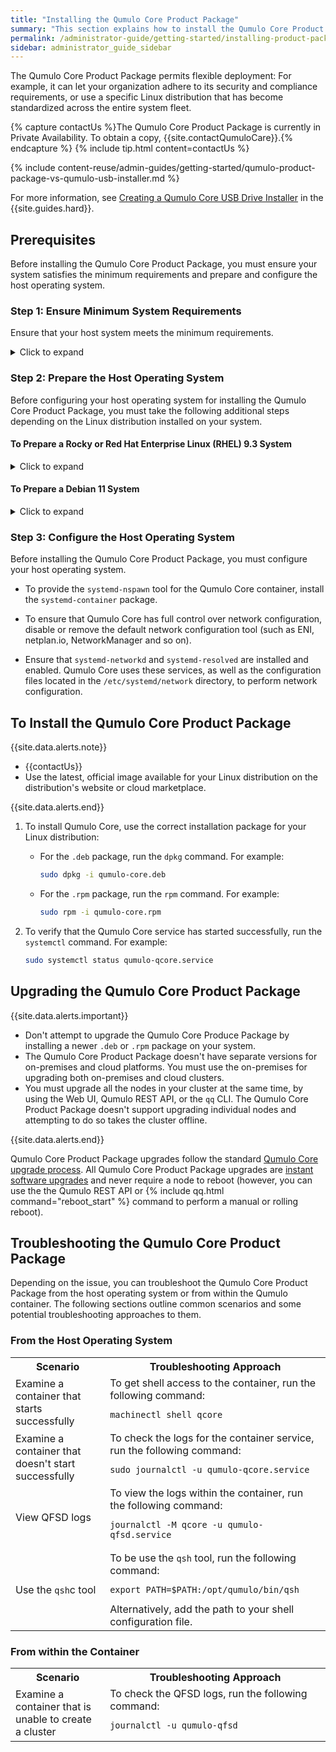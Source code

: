 ```yaml
---
title: "Installing the Qumulo Core Product Package"
summary: "This section explains how to install the Qumulo Core Product Package on a user-managed, Linux-based host system from a <code>.deb</code> or <code>.rpm</code> package."
permalink: /administrator-guide/getting-started/installing-product-package.html
sidebar: administrator_guide_sidebar
---
```


The Qumulo Core Product Package permits flexible deployment: For example, it can let your organization adhere to its security and compliance requirements, or use a specific Linux distribution that has become standardized across the entire system fleet.

{% capture contactUs %}The Qumulo Core Product Package is currently in Private Availability. To obtain a copy, {{site.contactQumuloCare}}.{% endcapture %}
{% include tip.html content=contactUs %}

{% include content-reuse/admin-guides/getting-started/qumulo-product-package-vs-qumulo-usb-installer.md %}

For more information, see [Creating a Qumulo Core USB Drive Installer](https://docs.qumulo.com/hardware-guide/getting-started/creating-usb-drive-installer.html) in the {{site.guides.hard}}.

## Prerequisites
Before installing the Qumulo Core Product Package, you must ensure your system satisfies the minimum requirements and prepare and configure the host operating system.

### Step 1: Ensure Minimum System Requirements
Ensure that your host system meets the minimum requirements.

<details>
<summary>Click to expand</summary>
<table>
  <tr>
     <th>Requirement</th>
     <th>Description</th>
  </tr>
  <tr>
    <td>Linux Distribution</td>
    <td>
      A <a target="_blank" href="https://en.wikipedia.org/wiki/Systemd#Adoption"><code>systemd</code>-based Linux distribution</a><
      {{site.data.alerts.note}}
      <ul>
         <li>We've performed comprehensive testing of the <code>.deb</code> package running on Ubuntu 20.04, on-premises and on AWS, as well as spot-checks of installation and clustering processes on Ubuntu 22.04, Ubuntu 24.04, and Debian 11.</li>
         <li>We've also spot-checked the <code>.rpm</code> package by performing installation and clustering on the Rocky 9.3 distribution (compatible with RHEL in terms of performance and known issues). </li>
       </ul>
      {{site.data.alerts.end}} 
    </td>
  </tr>
  <tr>
    <td>Kernel</td>
    <td>
      We've tested support for the following kernel versions:
      <ul>
        <li>Debian 6.1.0 (and higher)</li>
        <li>Rocky or Red Hat Enterprise Linux (RHEL) 5.14 (and higher)</li>
        <li>Ubuntu 5.15 (and higher)</li>
      </ul>
      {{site.data.alerts.note}}
      To ensure compatibility with other kernels, check whether the following features are supported.
      <ul>
         <li><code>io_uring</code>: To check whether your kernel has this system call, run the <code>grep io_uring_setup /proc/kallsyms</code> command.</li>
         <li><code>tcp_bbr</code>: To check whether your kernel has this congestion control algorithm, run the <code>sudo modinfo tcp_bbr</code> command.</li>
       </ul>
      {{site.data.alerts.end}}
    </td>
  </tr>
  <tr>
    <td>CPU</td>
    <td>
      <ul>
        <li><a target="_blank" href="https://en.wikipedia.org/wiki/X86-64#Microarchitecture_levels">x86-64-v3 Microarchitecture</a> (or higher)</li>
        <li><a target="_blank" href="https://en.wikipedia.org/wiki/Advanced_Vector_Extensions">Advanced Vector Extensions (AVX)</a></li>
        <li><a target="_blank" href="https://en.wikipedia.org/wiki/CLMUL_instruction_set#New_instructions">Carry-Less Multiplication (PCLMUL)</a></li>
      </ul>
      {{site.data.alerts.tip}}
      <ul>
        <li>To allow Qumulo Core to configure your CPU for optimal performance, install the <code>cpupower</code> and <code>x86_energy_perf_policy</code> utilities.</li>
        <li>Utilities are built from specific versions of the kernel source tree. For information about the packages that you can use to install these utilities, see the documentation for your Linux distribution.</li>
      </ul>
      {{site.data.alerts.end}}
    </td>     
  </tr>
  <tr>
    <td>Memory</td>
    <td>
      <ul>
        <li>Minimum: 3 GB</li>
        <li>Recommended: 128 GB (or more) for hybrid and all-flash nodes</li>
        <li>ECC DIMMs</li>
      </ul>
      {{site.data.alerts.tip}}
      <ul>
        <li>Individual CPU core and data drive caches, as well as the number of CPU cores and number and size of data drives, can affect the memory requirements. For information about recommendations for performance benchmarking, see Qumulo Supported Platforms on the <a target="_blank" href="https://qumulo.com/terms-hub/">Qumulo Terms Hub</a>.</li>
        <li>Because the Debian kernel in the official AMI is compiled with the <code>CONFIG_EDAC</code> kernel configuration option disabled, any ECC memory errors aren't present in <code>sysfs</code> or the <a target="_blank" href="../monitoring-and-metrics/openmetrics-api-specification.html">OpenMetrics API specification</a>. In addition, your system doesn't reboot automatically if an uncorrectable ECC error occurs.</li>
      </ul>
      {{site.data.alerts.end}}
    </td>
  </tr>
  <tr>
    <td>Data Drives</td>
    <td>
      <ul>
        <li>
          Hybrid nodes must have at least 2 SSDs and 4 HDDs
          {% include note.html content="The number of HDDs must divide evenly by the number of SSDs." %}
        </li>
        <li>All-flash systems must have at least 2 SSDs.</li>
        <li>All data drives must be unpartitioned.</li>         
      </ul>
    </td>     
  </tr>  
</table>
</details>

### Step 2: Prepare the Host Operating System
Before configuring your host operating system for installing the Qumulo Core Product Package, you must take the following additional steps depending on the Linux distribution installed on your system.

#### To Prepare a Rocky or Red Hat Enterprise Linux (RHEL) 9.3 System
<details>
<summary>Click to expand</summary>
<ul>
  <li>
    To enable the <code>io_uring</code> kernel interface, use the <code>sysctl</code> command. For example:
    <code>sudo sysctl -w kernel.io_uring_disabled=0</code>
  </li>
  <li>Set SELinux to permissive mode. For more information, see <a target="_blank" href="https://docs.redhat.com/en/documentation/red_hat_enterprise_linux/8/html/using_selinux/changing-selinux-states-and-modes_using-selinux">Changing SELinux States and Modes</a> in the Red Hat Documentation.</li>
</ul>
</details>

#### To Prepare a Debian 11 System
<details>
<summary>Click to expand</summary>
<ul>
  <li>To ensure that you have the features that the Qumulo Core Product Package requires, update the 5.10 kernel that Debian 11 ships with to a newer kernel, such as 6.1.0 (and higher). For more information, see <a target="_blank" href="https://wiki.debian.org/HowToUpgradeKernel">How to Upgrade the Linux Kernel</a> in the Debian documentation.</li>
  <li>Configure <code>systemd-networkd</code> and <code>systemd-resolved</code>. For more information, see <a target="_blank" href="https://wiki.debian.org/SystemdNetworkd">Setting Up <code>systemd-networkd</code></a> and <a target="_blank" href="https://wiki.debian.org/NetworkConfiguration?highlight=%28resolved%29#Using_systemd-resolved_for_DNS_resolution">Using <code>systemd-resolved</code> for DNS resolution</a> in the Debian documentation.</li>
</ul>  
</details>

### Step 3: Configure the Host Operating System
Before installing the Qumulo Core Product Package, you must configure your host operating system.

* To provide the `systemd-nspawn` tool for the Qumulo Core container, install the `systemd-container` package.

* To ensure that Qumulo Core has full control over network configuration, disable or remove the default network configuration tool (such as ENI, netplan.io, NetworkManager and so on).

* Ensure that `systemd-networkd` and `systemd-resolved` are installed and enabled. Qumulo Core uses these services, as well as the configuration files located in the `/etc/systemd/network` directory, to perform network configuration.


## To Install the Qumulo Core Product Package
{{site.data.alerts.note}}
<ul>
  <li>{{contactUs}}</li>
  <li>Use the latest, official image available for your Linux distribution on the distribution's website or cloud marketplace.</li>
</ul>
{{site.data.alerts.end}}

1. To install Qumulo Core, use the correct installation package for your Linux distribution:

   * For the `.deb` package, run the `dpkg` command. For example:

     ```bash
     sudo dpkg -i qumulo-core.deb
     ```

   * For the `.rpm` package, run the `rpm` command. For example:

     ```bash
     sudo rpm -i qumulo-core.rpm
     ```
1. To verify that the Qumulo Core service has started successfully, run the `systemctl` command. For example:

   ```bash
   sudo systemctl status qumulo-qcore.service
   ```

## Upgrading the Qumulo Core Product Package
{{site.data.alerts.important}}
<ul>
  <li>Don't attempt to upgrade the Qumulo Core Produce Package by installing a newer <code>.deb</code> or <code>.rpm</code> package on your system.</li>  
  <li>The Qumulo Core Product Package doesn't have separate versions for on-premises and cloud platforms. You must use the on-premises for upgrading both on-premises and cloud clusters.</li>
  <li>You must upgrade all the nodes in your cluster at the same time, by using the Web UI, Qumulo REST API, or the <code>qq</code> CLI. The Qumulo Core Product Package doesn't support upgrading individual nodes and attempting to do so takes the cluster offline.</li>
</ul>
{{site.data.alerts.end}}

Qumulo Core Product Package upgrades follow the standard [Qumulo Core upgrade process](../upgrading-qumulo-core/performing-upgrades.html). All Qumulo Core Product Package upgrades are [instant software upgrades](/administrator-guide/upgrading-qumulo-core/performing-upgrades.html#instant-software-upgrade) and never require a node to reboot (however, you can use the the Qumulo REST API or {% include qq.html command="reboot_start" %} command to perform a manual or rolling reboot).

## Troubleshooting the Qumulo Core Product Package
Depending on the issue, you can troubleshoot the Qumulo Core Product Package from the host operating system or from within the Qumulo container. The following sections outline common scenarios and some potential troubleshooting approaches to them.

### From the Host Operating System
<table style="width: 100%;">
  <tr>
    <th style="width: 30%;">Scenario</th>
    <th style="width: 70%;">Troubleshooting Approach</th>
  </tr>
  <tr>
    <td>Examine a container that starts successfully</td>
    <td>
      To get shell access to the container, run the following command:
      <pre class="highlight"><code>machinectl shell qcore</code></pre>
    </td>
  </tr>
  <tr>
    <td>Examine a container that doesn't start successfully</td>
    <td>
      To check the logs for the container service, run the following command:
      <pre class="highlight"><code><span class="nb">sudo</span> journalctl -u qumulo-qcore.service</code></pre>
    </td>    
  </tr>
  <tr>
    <td>View QFSD logs</td>
    <td>
      To view the logs within the container, run the following command:
      <pre class="highlight"><code>journalctl -M qcore -u qumulo-qfsd.service</code></pre>
    </td>
  </tr>
  <tr>
    <td>Use the <code>qsh</code>c tool</td>
    <td>
      To be use the <code>qsh</code> tool, run the following command:
      <pre class="highlight"><code>export PATH=$PATH:/opt/qumulo/bin/qsh</code></pre>
      Alternatively, add the path to your shell configuration file.
    </td>
  </tr>
</table>

### From within the Container
<table style="width: 100%;">
  <tr>
    <th style="width: 30%;">Scenario</th>
    <th style="width: 70%;">Troubleshooting Approach</th>
  </tr>
  <tr>
    <td>Examine a container that is unable to create a cluster</td>
    <td>
      To check the QFSD logs, run the following command:
      <pre class="highlight"><code>journalctl -u qumulo-qfsd</code></pre>
    </td>
  </tr>
</table>
